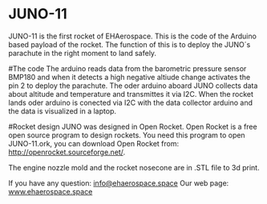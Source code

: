# JUNO-11
JUNO-11 is the first rocket of EHAerospace. This is the code of the Arduino based payload of the rocket. The function of this is to deploy the JUNO´s parachute in the right moment to land safely.

#The code
The arduino reads data from the barometric pressure sensor BMP180 and when it detects a high negative altiude change activates the pin 2
to deploy the parachute.
The oder arduino aboard JUNO collects data about altitude and temperature and transmittes it via I2C. When the rocket lands oder arduino is conected via I2C with the data collector arduino and the data is visualized in a laptop.

#Rocket design
JUNO was designed in Open Rocket. Open Rocket is a free open source program to design rockets. You need this program to open JUNO-11.ork, you can download Open Rocket from: http://openrocket.sourceforge.net/.

The engine nozzle mold and the rocket nosecone are in .STL file to 3d print.

If you have any question: info@ehaerospace.space
Our web page: www.ehaerospace.space
